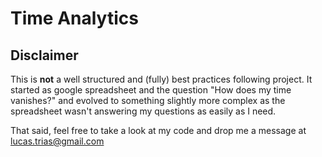 # Time Analytics
## Disclaimer
This is **not** a well structured and (fully) best practices following project. It started as google spreadsheet and the question "How does my time vanishes?" and evolved to something slightly more complex as the spreadsheet wasn't answering my questions as easily as I need.

That said, feel free to take a look at my code and drop me a message at <lucas.trias@gmail.com> 